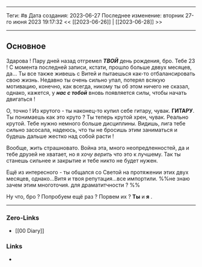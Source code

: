___
Теги: #в
Дата создания: 2023-06-27
Последнее изменение: вторник 27-го июня 2023 19:17:32
<< [[2023-06-26]] | [[2023-06-28]] >> 
___
## Основное

Здарова ! Пару дней назад отгремел ***ТВОЙ*** день рождения, бро. Тебе 23 !
С момента последней записи, кстати, прошло больше дввух месяцев, да... Ты все также живешь с Витей и пытаешься как-то отбалансировать свою жизнь. Недавно ты очень сильно упал, потерял всякую мотивацию, конечно, как всегда, никому ты об этом ничего не сказал, однако, кажется, у ***нас с тобой*** вновь появляется силы, чтобы начать двигаться !

О, точно ! Из крутого - ты наконец-то купил себе гитару, чувак. **ГИТАРУ**. Ты понимаешь как это круто ? Ты теперь крутой хрен, чувак. Реально крутой. Тебе нужно немного больше дисциплины. Видишь, лига тебе сильно засосала, надеюсь, что ты не бросишь этим заниматься и будешь дальше жестко над собой расти !

Вообще, жить страшновато. Война эта, много неопредленностей, да и тебе друзей не хватает, но я *хочу верить* что это к лучшему. Так ты станешь сильнее и закрытие и тебе никто не будет нужен.

Ещё из интересного - ты общался со Светой на протяжении этих двух месяцев, однако...Витя и твоя репутация...все импортили. %%не знаю зачем этим многоточия. для драматитчности ? %%

Ну что, бро ? Попробуем ещё раз ? Порвем их ? **Ты** и **я** .
___
### Zero-Links
- [[00 Diary]]

### Links
- 